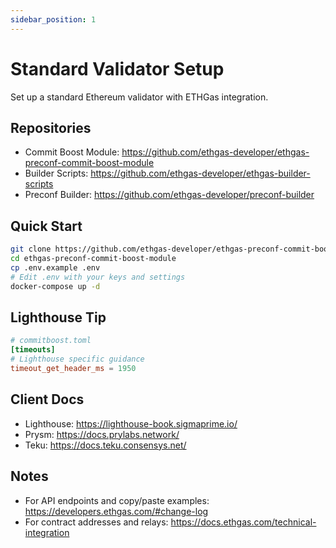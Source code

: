 ```yaml
---
sidebar_position: 1
---
```


# Standard Validator Setup

Set up a standard Ethereum validator with ETHGas integration.

## Repositories

- Commit Boost Module: https://github.com/ethgas-developer/ethgas-preconf-commit-boost-module
- Builder Scripts: https://github.com/ethgas-developer/ethgas-builder-scripts
- Preconf Builder: https://github.com/ethgas-developer/preconf-builder

## Quick Start

```bash
git clone https://github.com/ethgas-developer/ethgas-preconf-commit-boost-module
cd ethgas-preconf-commit-boost-module
cp .env.example .env
# Edit .env with your keys and settings
docker-compose up -d
```

## Lighthouse Tip

```toml
# commitboost.toml
[timeouts]
# Lighthouse specific guidance
timeout_get_header_ms = 1950
```

## Client Docs

- Lighthouse: https://lighthouse-book.sigmaprime.io/
- Prysm: https://docs.prylabs.network/
- Teku: https://docs.teku.consensys.net/

## Notes

- For API endpoints and copy/paste examples: https://developers.ethgas.com/#change-log
- For contract addresses and relays: https://docs.ethgas.com/technical-integration 